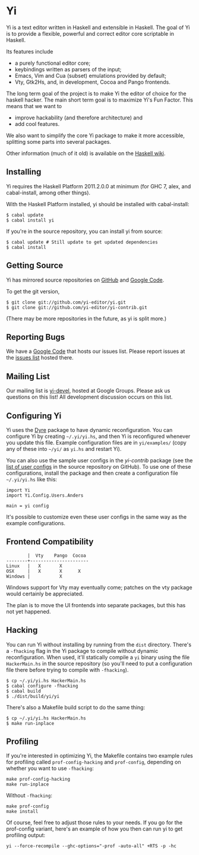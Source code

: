# Yi

Yi is a text editor written in Haskell and extensible in Haskell. The goal of Yi is to provide a flexible, powerful and correct editor core scriptable in Haskell.

Its features include

* a purely functional editor core;
* keybindings written as parsers of the input;
* Emacs, Vim and Cua (subset) emulations provided by default;
* Vty, Gtk2Hs, and, in development, Cocoa and Pango frontends.

The long term goal of the project is to make Yi the editor of choice for the haskell hacker. The main short term goal is to maximize Yi's Fun Factor. This means that we want to

* improve hackability (and therefore architecture) and
* add cool features.

We also want to simplify the core Yi package to make it more accessible, splitting some parts into several packages.

Other information (much of it old) is available on the [Haskell wiki][haskellwiki].

## Installing

Yi requires the Haskell Platform 2011.2.0.0 at minimum (for GHC 7, alex, and cabal-install, among other things).

With the Haskell Platform installed, yi should be installed with cabal-install:

    $ cabal update
    $ cabal install yi

If you're in the source repository, you can install yi from source:

    $ cabal update # Still update to get updated dependencies
    $ cabal install

## Getting Source

Yi has mirrored source repositories on [GitHub][github] and [Google Code][googlecode].

To get the git version,

    $ git clone git://github.com/yi-editor/yi.git
    $ git clone git://github.com/yi-editor/yi-contrib.git

(There may be more repositories in the future, as yi is split more.)

## Reporting Bugs

We have a [Google Code][googlecode] that hosts our issues list. Please report issues at the [issues list][issueslist] hosted there.

## Mailing List

Our mailing list is [yi-devel][], hosted at Google Groups. Please ask us questions on this list! All development discussion occurs on this list.

## Configuring Yi

Yi uses the [Dyre][dyre] package to have dynamic reconfiguration. You can configure Yi by creating `~/.yi/yi.hs`, and then Yi is reconfigured whenever you update this file. Example configuration files are in `yi/examples/` (copy any of these into `~/yi/` as `yi.hs` and restart Yi).

You can also use the sample user configs in the _yi-contrib_ package (see the [list of user configs][userconfigs] in the source repository on GitHub). To use one of these configurations, install the package and then create a configuration file `~/.yi/yi.hs` like this:

    import Yi
    import Yi.Config.Users.Anders

    main = yi config

It's possible to customize even these user configs in the same way as the example configurations.

## Frontend Compatibility

            |  Vty    Pango  Cocoa
    --------+----------------------
    Linux   |   X       X
    OSX     |   X       X      X
    Windows |           X

Windows support for Vty may eventually come; patches on the vty package would certainly be appreciated.

The plan is to move the UI frontends into separate packages, but this has not yet happened.

## Hacking

You can run Yi without installing by running from the `dist` directory. There's a `-fhacking` flag in the Yi package to compile without dynamic reconfiguration. When used, it'll statically compile a `yi` binary using the file `HackerMain.hs` in the source repository (so you'll need to put a configuration file there before trying to compile with `-fhacking`).

    $ cp ~/.yi/yi.hs HackerMain.hs
    $ cabal configure -fhacking
    $ cabal build
    $ ./dist/build/yi/yi

There's also a Makefile build script to do the same thing:

    $ cp ~/.yi/yi.hs HackerMain.hs
    $ make run-inplace

## Profiling

If you're interested in optimizing Yi, the Makefile contains two example rules for profiling called `prof-config-hacking` and `prof-config`, depending on whether you want to use `-fhacking`:

    make prof-config-hacking
    make run-inplace

Without `-fhacking`:

    make prof-config
    make install

Of course, feel free to adjust those rules to your needs. If you go for the prof-config variant, here's an example of how you then can run yi to get profiling output:

    yi --force-recompile --ghc-options="-prof -auto-all" +RTS -p -hc

[haskellwiki]: http://haskell.org/haskellwiki/Yi
[github]: https://github.com/yi-editor/
[googlecode]: http://code.google.com/p/yi-editor/
[issueslist]: http://code.google.com/p/yi-editor/issues/list
[yi-devel]: http://groups.google.com/group/yi-devel
[dyre]: http://hackage.haskell.org/package/dyre
[userconfigs]: https://github.com/yi-editor/yi-contrib/tree/master/src/Yi/Config/Users
